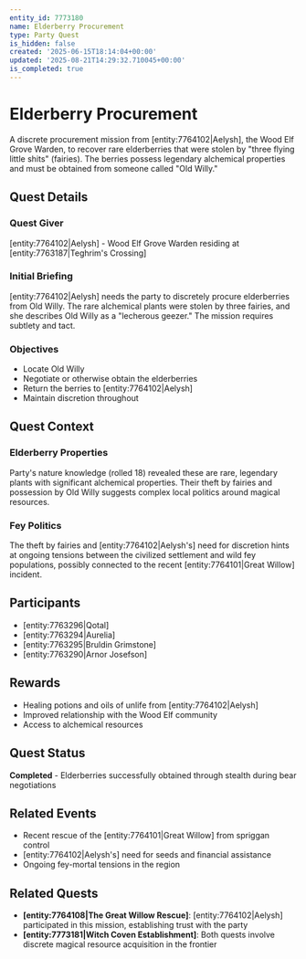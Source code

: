 ```yaml
---
entity_id: 7773180
name: Elderberry Procurement
type: Party Quest
is_hidden: false
created: '2025-06-15T18:14:04+00:00'
updated: '2025-08-21T14:29:32.710045+00:00'
is_completed: true
---
```

# Elderberry Procurement

A discrete procurement mission from [entity:7764102|Aelysh], the Wood Elf Grove Warden, to recover rare elderberries that were stolen by "three flying little shits" (fairies). The berries possess legendary alchemical properties and must be obtained from someone called "Old Willy."

## Quest Details

### Quest Giver

[entity:7764102|Aelysh] - Wood Elf Grove Warden residing at [entity:7763187|Teghrim's Crossing]

### Initial Briefing

[entity:7764102|Aelysh] needs the party to discretely procure elderberries from Old Willy. The rare alchemical plants were stolen by three fairies, and she describes Old Willy as a "lecherous geezer." The mission requires subtlety and tact.

### Objectives

- Locate Old Willy
- Negotiate or otherwise obtain the elderberries
- Return the berries to [entity:7764102|Aelysh]
- Maintain discretion throughout

## Quest Context

### Elderberry Properties

Party's nature knowledge (rolled 18) revealed these are rare, legendary plants with significant alchemical properties. Their theft by fairies and possession by Old Willy suggests complex local politics around magical resources.

### Fey Politics

The theft by fairies and [entity:7764102|Aelysh's] need for discretion hints at ongoing tensions between the civilized settlement and wild fey populations, possibly connected to the recent [entity:7764101|Great Willow] incident.

## Participants

- [entity:7763296|Qotal]
- [entity:7763294|Aurelia] 
- [entity:7763295|Bruldin Grimstone]
- [entity:7763290|Arnor Josefson]

## Rewards

- Healing potions and oils of unlife from [entity:7764102|Aelysh]
- Improved relationship with the Wood Elf community
- Access to alchemical resources

## Quest Status

**Completed** - Elderberries successfully obtained through stealth during bear negotiations

## Related Events

- Recent rescue of the [entity:7764101|Great Willow] from spriggan control
- [entity:7764102|Aelysh's] need for seeds and financial assistance
- Ongoing fey-mortal tensions in the region

## Related Quests

- **[entity:7764108|The Great Willow Rescue]**: [entity:7764102|Aelysh] participated in this mission, establishing trust with the party
- **[entity:7773181|Witch Coven Establishment]**: Both quests involve discrete magical resource acquisition in the frontier